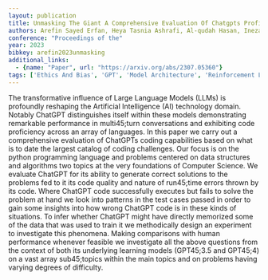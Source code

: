 ```yaml
---
layout: publication
title: Unmasking The Giant A Comprehensive Evaluation Of Chatgpts Proficiency In Coding Algorithms And Data Structures
authors: Arefin Sayed Erfan, Heya Tasnia Ashrafi, Al-qudah Hasan, Ineza Ynes, Serwadda Abdul
conference: "Proceedings of the"
year: 2023
bibkey: arefin2023unmasking
additional_links:
  - {name: "Paper", url: "https://arxiv.org/abs/2307.05360"}
tags: ['Ethics And Bias', 'GPT', 'Model Architecture', 'Reinforcement Learning', 'Tools']
---
```

The transformative influence of Large Language Models (LLMs) is profoundly reshaping the Artificial Intelligence (AI) technology domain. Notably ChatGPT distinguishes itself within these models demonstrating remarkable performance in multi45;turn conversations and exhibiting code proficiency across an array of languages. In this paper we carry out a comprehensive evaluation of ChatGPTs coding capabilities based on what is to date the largest catalog of coding challenges. Our focus is on the python programming language and problems centered on data structures and algorithms two topics at the very foundations of Computer Science. We evaluate ChatGPT for its ability to generate correct solutions to the problems fed to it its code quality and nature of run45;time errors thrown by its code. Where ChatGPT code successfully executes but fails to solve the problem at hand we look into patterns in the test cases passed in order to gain some insights into how wrong ChatGPT code is in these kinds of situations. To infer whether ChatGPT might have directly memorized some of the data that was used to train it we methodically design an experiment to investigate this phenomena. Making comparisons with human performance whenever feasible we investigate all the above questions from the context of both its underlying learning models (GPT45;3.5 and GPT45;4) on a vast array sub45;topics within the main topics and on problems having varying degrees of difficulty.
